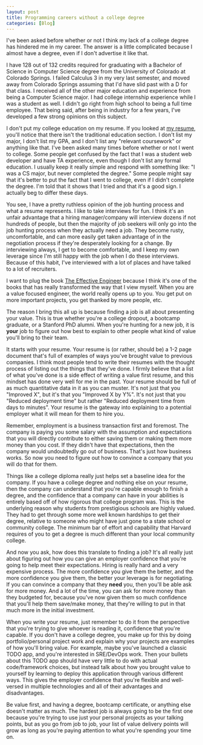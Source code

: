 ```yaml
---
layout: post
title: Programming careers without a college degree
categories: [Blog]
---
```

I've been asked before whether or not I think my lack of a college degree has hindered
me in my career. The answer is a little complicated because I almost have a degree, even
if I don't advertise it like that.

I have 128 out of 132 credits required for graduating with a Bachelor of Science in
Computer Science degree from the University of Colorado at Colorado Springs. I failed
Calculus 3 in my very last semester, and moved away from Colorado Springs assuming that
I'd have slid past with a D for that class. I received all of the other major education
and experience from being a Computer Science major. I had college internship experience
while I was a student as well. I didn't go right from high school to being a full time
employee. That being said, after being in industry for a few years, I've developed a few
strong opinions on this subject.

I don't put my college education on my resume. If you looked at [my
resume](https://www.aaronbatilo.dev/resume), you'll notice that there isn't the
traditional education section. I don't list my major, I don't list my GPA, and I don't
list any "relevant coursework" or anything like that. I've been asked many times before
whether or not I went to college. Some people get confused by the fact that I was a
student web developer and have TA experience, even though I don't list any formal
education. I usually keep it really simple and respond with something like: "I was a CS
major, but never completed the degree." Some people might say that it's better to put
the fact that I went to college, even if I didn't complete the degree. I'm told that it
shows that I tried and that it's a good sign. I actually beg to differ these days.

You see, I have a pretty ruthless opinion of the job hunting process and what a resume
represents. I like to take interviews for fun. I think it's an unfair advantage that a
hiring manager/company will interview dozens if not hundreds of people, but then the
majority of job seekers will only go into the job hunting process when they actually
need a job. They become rusty, uncomfortable, and can more easily get taken advantage of
in the negotiation process if they're desperately looking for a change. By interviewing
always, I get to become comfortable, and I keep my own leverage since I'm still happy
with the job when I do these interviews. Because of this habit, I've interviewed with a
lot of places and have talked to a lot of recruiters.

I want to plug the book [The Effective Engineer](http://www.effectiveengineer.com/)
because I think it's one of the books that has really transformed the way that I view
myself. When you are a value focused engineer, the world really opens up to you. You get
put on more important projects, you get thanked by more people, etc.

The reason I bring this all up is because finding a job is all about presenting your
value. This is true whether you're a college dropout, a bootcamp graduate, or a Stanford
PhD alumni. When you're hunting for a new job, it is **your** job to figure out how best
to explain to other people what kind of value you'll bring to their team.

It starts with your resume. Your resume is (or rather, should be) a 1-2 page document
that's full of examples of ways you've brought value to previous companies. I think most
people tend to write their resumes with the thought process of listing out the things
that they've done. I firmly believe that a list of what you've done is a side effect of
writing a value first resume, and this mindset has done very well for me in the past.
Your resume should be full of as much quantitative data in it as you can muster. It's
not just that you "Improved X", but it's that you "Improved X by Y%". It's not just that
you "Reduced deployment time" but rather "Reduced deployment time from days to minutes".
Your resume is the gateway into explaining to a potential employer what it will mean for
them to hire you.

Remember, employment is a business transaction first and foremost. The company is paying
you some salary with the assumption and expectations that you will directly contribute
to either saving them or making them more money than you cost. If they didn't have that
expectations, then the company would undoubtedly go out of business. That's just how
business works. So now you need to figure out how to convince a company that you will do
that for them.

Things like a college diploma really just helps set a baseline idea for the company. If
you have a college degree and nothing else on your resume, then the company can
understand that you're capable enough to finish a degree, and the confidence that a
company can have in your abilities is entirely based off of how rigorous that college
program was. This is the underlying reason why students from prestigious schools are
highly valued. They had to get through some more well known hardships to get their
degree, relative to someone who might have just gone to a state school or community
college. The minimum bar of effort and capability that Harvard requires of you to get a
degree is much different than your local community college.

And now you ask, how does this translate to finding a job? It's all really just about
figuring out how you can give an employer confidence that you're going to help meet
their expectations. Hiring is really hard and a very expensive process. The more
confidence you give them the better, and the more confidence you give them, the better
your leverage is for negotiating. If you can convince a company that they **need** you,
then you'll be able ask for more money. And a lot of the time, you can ask for more
money than they budgeted for, because you've now given them so much confidence that
you'll help them save/make money, that they're willing to put in that much more in the
initial investment.

When you write your resume, just remember to do it from the perspective that you're
trying to give whoever is reading it, confidence that you're capable. If you don't have
a college degree, you make up for this by doing portfolio/personal project work and
explain why your projects are examples of how you'll bring value. For example, maybe
you've launched a classic TODO app, and you're interested in SRE/DevOps work. Then your
bullets about this TODO app should have very little to do with actual code/framework
choices, but instead talk about how you brought value to yourself by learning to deploy
this application through various different ways. This gives the employer confidence that
you're flexible and well-versed in multiple technologies and all of their advantages and
disadvantages.

Be value first, and having a degree, bootcamp certificate, or anything else doesn't
matter as much. The hardest job is always going to be the first one because you're
trying to use just your personal projects as your talking points, but as you go from job
to job, your list of value delivery points will grow as long as you're paying attention
to what you're spending your time on.
